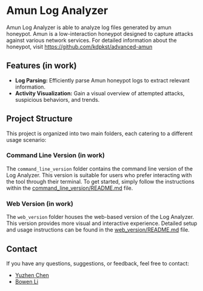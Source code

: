 # Amun Log Analyzer
Amun Log Analyzer is able to analyze log files generated by amun honeypot. Amun is a low-interaction honeypot designed to capture attacks against various network services. For detailed information about the honeypot, visit https://github.com/kdpkst/advanced-amun

## Features (in work)

- **Log Parsing:** Efficiently parse Amun honeypot logs to extract relevant information.
- **Activity Visualization:** Gain a visual overview of attempted attacks, suspicious behaviors, and trends.

## Project Structure

This project is organized into two main folders, each catering to a different usage scenario:

### Command Line Version (in work)

The `command_line_version` folder contains the command line version of the Log Analyzer. This version is suitable for users who prefer interacting with the tool through their terminal. To get started, simply follow the instructions within the [command_line_version/README.md](command_line_version/README.md) file.

### Web Version (in work)

The `web_version` folder houses the web-based version of the Log Analyzer. This version provides more visual and interactive experience. Detailed setup and usage instructions can be found in the [web_version/README.md](web_version/README.md) file.

## Contact

If you have any questions, suggestions, or feedback, feel free to contact:  
- [Yuzhen Chen](https://github.com/kdpkst)
- [Bowen Li](https://github.com/refugee123456)


